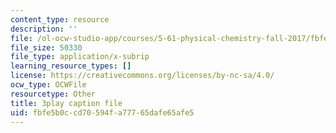 ```yaml
---
content_type: resource
description: ''
file: /ol-ocw-studio-app/courses/5-61-physical-chemistry-fall-2017/fbfe5b0ccd70594fa77765dafe65afe5_iSqhxWjkq8.vtt
file_size: 50330
file_type: application/x-subrip
learning_resource_types: []
license: https://creativecommons.org/licenses/by-nc-sa/4.0/
ocw_type: OCWFile
resourcetype: Other
title: 3play caption file
uid: fbfe5b0c-cd70-594f-a777-65dafe65afe5
---
```

